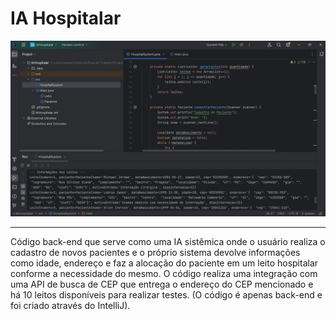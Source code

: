 # IA Hospitalar
![Imagem demonstrando a execução do código](https://github.com/DanielTomazi/IAHospitalar/blob/main/demo-ia-cod.png)
*********
Código back-end que serve como uma IA sistêmica onde o usuário realiza o cadastro de novos pacientes e o próprio sistema devolve informações como idade, endereço e faz a alocação do paciente em um leito hospitalar conforme a necessidade do mesmo. O código realiza uma integração com uma API de busca de CEP que entrega o endereço do CEP mencionado e há 10 leitos disponíveis para realizar testes. (O código é apenas back-end e foi criado através do IntelliJ).
